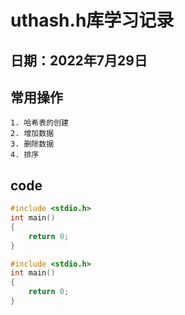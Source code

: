 # uthash.h库学习记录
## 日期：2022年7月29日

## 常用操作
    1. 哈希表的创建
    2. 增加数据
    3. 删除数据
    4. 排序
## code
```c
#include <stdio.h>
int main()
{
    return 0;
}
```

```c
#include <stdio.h>
int main()
{
    return 0;
}
```
